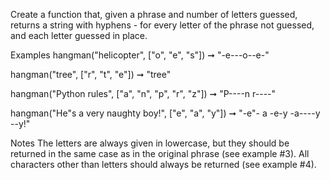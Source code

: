 Create a function that, given a phrase and number of letters guessed, returns a string with hyphens - for every letter of the phrase not guessed, and each letter guessed in place.

Examples
hangman("helicopter", ["o", "e", "s"]) ➞ "-e---o--e-"

hangman("tree", ["r", "t", "e"]) ➞ "tree"

hangman("Python rules", ["a", "n", "p", "r", "z"]) ➞ "P----n r----"

hangman("He"s a very naughty boy!", ["e", "a", "y"]) ➞ "-e"- a -e-y -a----y --y!"

Notes
The letters are always given in lowercase, but they should be returned in the same case as in the original phrase (see example #3).
All characters other than letters should always be returned (see example #4).